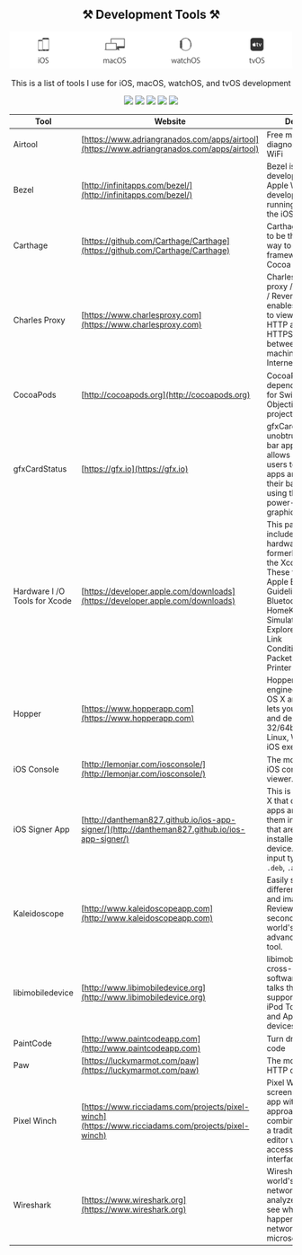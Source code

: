 <h2 align="center"> ⚒ Development Tools ⚒ </h2>
<p align="center">
  <img src="img/platforms.png"/>
</p>
<p align="center">
  This is a list of tools I use for iOS, macOS, watchOS, and tvOS development
</p>
<p align="center">
  <img src="https://img.shields.io/badge/iOS-10-8BC34A.svg"/>
  <img src="https://img.shields.io/badge/macOS%20Seierra-10.12-03A9F4.svg"/>
  <img src="https://img.shields.io/badge/watchOS-3-FF9800.svg"/>
  <img src="https://img.shields.io/badge/tvOS-9-E91E63.svg"/>
  <img src="https://img.shields.io/github/license/joeblau/ios-dev-tools.svg"/>
</p>


| Tool | Website | Description |
| --- | --- | --- |
| Airtool | [https://www.adriangranados.com/apps/airtool](https://www.adriangranados.com/apps/airtool) | Free menubar tool to diagnose your Mac's WiFi |
| Bezel | [http://infinitapps.com/bezel/](http://infinitapps.com/bezel/) | Bezel is a free developer tool for Apple Watch developers who are running their apps in the iOS Simulator. |
| Carthage | [https://github.com/Carthage/Carthage](https://github.com/Carthage/Carthage) | Carthage is intended to be the simplest way to add frameworks to your Cocoa application. |
| Charles Proxy | [https://www.charlesproxy.com](https://www.charlesproxy.com) | Charles is an HTTP proxy / HTTP monitor / Reverse Proxy that enables a developer to view all of the HTTP and SSL / HTTPS traffic between their machine and the Internet. |
| CocoaPods | [http://cocoapods.org](http://cocoapods.org) | CocoaPods is a dependency manager for Swift and Objective-C Cocoa projects. |
| gfxCardStatus | [https://gfx.io](https://gfx.io) | gfxCardStatus is an unobtrusive menu bar app for OS X that allows MacBook Pro users to see which apps are affecting their battery life by using the more power-hungry graphics. |
| Hardware I /O Tools for Xcode| [https://developer.apple.com/downloads](https://developer.apple.com/downloads) | This package includes additional hardware i/o tools formerly bundled in the Xcode installer. These tools include: Apple Bluetooth Guidelines Validation, Bluetooth Explorer, HomeKit Accessory Simulator, IO Registry Explorer, Network Link Conditioner.prefpane, PacketLogger and Printer Simulator. |
| Hopper | [https://www.hopperapp.com](https://www.hopperapp.com) | Hopper is a reverse engineering tool for OS X and Linux, that lets you disassemble, and decompile your 32/64bits Intel Mac, Linux, Windows and iOS executables! |
| iOS Console | [http://lemonjar.com/iosconsole/](http://lemonjar.com/iosconsole/) | The most awesome iOS console log viewer. Ever. |
| iOS Signer App | [http://dantheman827.github.io/ios-app-signer/](http://dantheman827.github.io/ios-app-signer/) | This is an app for OS X that can (re)sign apps and bundle them into `.ipa` files that are ready to be installed on an iOS device. Supported input types are: `.ipa`, `.deb`, `.app`, `.xcarchive` |
| Kaleidoscope | [http://www.kaleidoscopeapp.com](http://www.kaleidoscopeapp.com) | Easily spot the differences in text and image files. Review changes in seconds with the world's most advanced Mac diff tool. |
| libimobiledevice | [http://www.libimobiledevice.org](http://www.libimobiledevice.org) | libimobiledevice is a cross-platform software library that talks the protocols to support iPhone®, iPod Touch®, iPad® and Apple TV® devices.|
| PaintCode | [http://www.paintcodeapp.com](http://www.paintcodeapp.com) | Turn drawings into code |
| Paw | [https://luckymarmot.com/paw](https://luckymarmot.com/paw) | The most advanced HTTP client for Mac |
| Pixel Winch | [https://www.ricciadams.com/projects/pixel-winch](https://www.ricciadams.com/projects/pixel-winch) | Pixel Winch is a screen measurement app with a unique approach. It combines aspects of a traditional image editor with the quick access of a modal interface. |
| Wireshark | [https://www.wireshark.org](https://www.wireshark.org) | Wireshark is the world's foremost network protocol analyzer. It lets you see what's happening on your network at a microscopic level |
